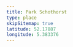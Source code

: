 ```yaml
---
title: Park Schothorst
type: place
skipSitemap: true
latitude: 52.17887
longitude: 5.383376
---
```

